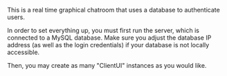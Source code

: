 This is a real time graphical chatroom that uses a database to authenticate users.

In order to set everything up, you must first run the server, which is connected to a MySQL database. 
Make sure you adjust the database IP address (as well as the login credentials) if your database is not locally accessible.

Then, you may create as many "ClientUI" instances as you would like. 
